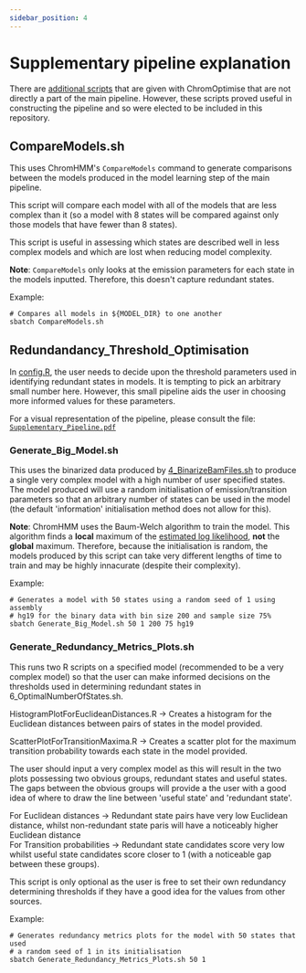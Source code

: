 ```yaml
---
sidebar_position: 4
---
```


# Supplementary pipeline explanation

There are [additional scripts](https://github.com/sof202/ChromOptimise/tree/main/supplementary) that are given with ChromOptimise that are not directly a part of the main pipeline. However, these scripts proved useful in constructing the pipeline and so were elected to be included in this repository.

## CompareModels.sh

This uses ChromHMM's `CompareModels` command to generate comparisons between the models produced in the model learning step of the main pipeline.

This script will compare each model with all of the models that are less complex than it (so a model with 8 states will be compared against only those models that have fewer than 8 states).

This script is useful in assessing which states are described well in less complex models and which are lost when reducing model complexity.

**Note**: `CompareModels` only looks at the emission parameters for each state in the models inputted. Therefore, this doesn't capture redundant states.

Example:

```shell
# Compares all models in ${MODEL_DIR} to one another
sbatch CompareModels.sh
```

## Redundandancy_Threshold_Optimisation

In [config.R](./Configuration-Files-Setup.md#configr), the user needs to decide upon the threshold parameters used in identifying redundant states in models. It is tempting to pick an arbitrary small number here. However, this small pipeline aids the user in choosing more informed values for these parameters.

For a visual representation of the pipeline, please consult the file: [`Supplementary_Pipeline.pdf`](https://github.com/sof202/ChromOptimise/blob/main/information/Supplementary_Pipeline.pdf)

### Generate_Big_Model.sh

This uses the binarized data produced by [4_BinarizeBamFiles.sh](./Pipeline-Explanation.md#4_binarizefilessh) to produce a single very complex model with a high number of user specified states.
The model produced will use a random initialisation of emission/transition parameters so that an arbitrary number of states can be used in the model (the default 'information' initialisation method does not allow for this).

**Note**: ChromHMM uses the Baum-Welch algorithm to train the model. This algorithm finds a **local** maximum of the [estimated log likelihood](./ChromHMM-overview.md#estimated-log-likelihood), **not** the **global** maximum.
Therefore, because the initialisation is random, the models produced by this script can take very different lengths of time to train and may be highly innacurate (despite their complexity).

Example:

```shell
# Generates a model with 50 states using a random seed of 1 using assembly 
# hg19 for the binary data with bin size 200 and sample size 75%
sbatch Generate_Big_Model.sh 50 1 200 75 hg19
```

### Generate_Redundancy_Metrics_Plots.sh

This runs two R scripts on a specified model (recommended to be a very complex model) so that the user can make informed decisions on the thresholds used in determining redundant states in 6_OptimalNumberOfStates.sh.

HistogramPlotForEuclideanDistances.R -> Creates a histogram for the Euclidean distances between pairs of states in the model provided.

ScatterPlotForTransitionMaxima.R -> Creates a scatter plot for the maximum transition probability towards each state in the model provided.

The user should input a very complex model as this will result in the two plots possessing two obvious groups, redundant states and useful states. The gaps between the obvious groups will provide a the user with a good idea of where to draw the line between 'useful state' and 'redundant state'.

For Euclidean distances -> Redundant state pairs have very low Euclidean distance, whilst non-redundant state paris will have a noticeably higher Euclidean distance
\
For Transition probabilities -> Redundant state candidates score very low whilst useful state candidates score closer to 1 (with a noticeable gap between these groups).

This script is only optional as the user is free to set their own redundancy determining thresholds if they have a good idea for the values from other sources.

Example:

```shell
# Generates redundancy metrics plots for the model with 50 states that used
# a random seed of 1 in its initialisation
sbatch Generate_Redundancy_Metrics_Plots.sh 50 1
```
